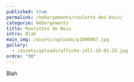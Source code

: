 ```yaml
---
published: true
permalink: /hebergements/roulotte-des-bois/
categorie: Hébergements
title: Roulottes de Bois
intro: Blah
main_img: /assets/uploads/p1000007.jpg
gallery:
  - /assets/uploads/affiche-jdll-18-01-25.jpg
ordre: "30"
---
```

Blah

